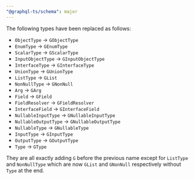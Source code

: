 ```yaml
---
"@graphql-ts/schema": major
---
```


The following types have been replaced as follows:

- `ObjectType` -> `GObjectType`
- `EnumType` -> `GEnumType`
- `ScalarType` -> `GScalarType`
- `InputObjectType` -> `GInputObjectType`
- `InterfaceType` -> `GInterfaceType`
- `UnionType` -> `GUnionType`
- `ListType` -> `GList`
- `NonNullType` -> `GNonNull`
- `Arg` -> `GArg`
- `Field` -> `GField`
- `FieldResolver` -> `GFieldResolver`
- `InterfaceField` -> `GInterfaceField`
- `NullableInputType` -> `GNullableInputType`
- `NullableOutputType` -> `GNullableOutputType`
- `NullableType` -> `GNullableType`
- `InputType` -> `GInputType`
- `OutputType` -> `GOutputType`
- `Type` -> `GType`

They are all exactly adding `G` before the previous name except for `ListType` and `NonNullType` which are now `GList` and `GNonNull` respectively without `Type` at the end.
